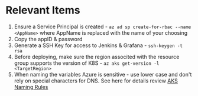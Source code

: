 # Relevant Items

1. Ensure a Service Principal is created - `az ad sp create-for-rbac --name <AppName>` where AppName is replaced with the name of your choosing
2. Copy the appID & password
3. Generate a SSH Key for access to Jenkins & Grafana - `ssh-keygen -t rsa`
4. Before deploying, make sure the region associted with the resource group supports the version of K8S - `az aks get-version -l <TargetRegion>`
5. When naming the variables Azure is sensitive - use lower case and don't rely on special characters for DNS. See here for details review [AKS Naming Rules](https://aka.ms/aks-naming-rules)

